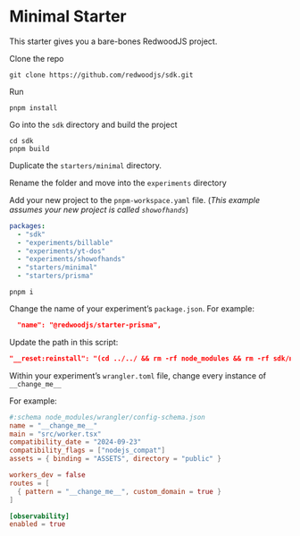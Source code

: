 # Minimal Starter

This starter gives you a bare-bones RedwoodJS project.

Clone the repo

```shell
git clone https://github.com/redwoodjs/sdk.git
```

Run

```shell
pnpm install
```

Go into the `sdk` directory and build the project

```shell
cd sdk
pnpm build
```

Duplicate the `starters/minimal` directory.

Rename the folder and move into the `experiments` directory

Add your new project to the `pnpm-workspace.yaml` file. (_This example assumes your new project is called `showofhands`_)

```yaml "experiments/showofhands"
packages:
  - "sdk"
  - "experiments/billable"
  - "experiments/yt-dos"
  - "experiments/showofhands"
  - "starters/minimal"
  - "starters/prisma"
```

```shell
pnpm i
```

Change the name of your experiment’s `package.json`. For example:

```json "@redwoodjs/starter-prisma"
  "name": "@redwoodjs/starter-prisma",
```

Update the path in this script:

```json "__change-me__"
"__reset:reinstall": "(cd ../../ && rm -rf node_modules && rm -rf sdk/node_modules && rm -rf experiments/__change-me__/node_modules && pnpm install)",
```

Within your experiment’s `wrangler.toml` file, change every instance of `__change_me__`

For example:

```toml "__change_me__"
#:schema node_modules/wrangler/config-schema.json
name = "__change_me__"
main = "src/worker.tsx"
compatibility_date = "2024-09-23"
compatibility_flags = ["nodejs_compat"]
assets = { binding = "ASSETS", directory = "public" }

workers_dev = false
routes = [
  { pattern = "__change_me__", custom_domain = true }
]

[observability]
enabled = true
```